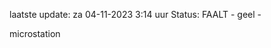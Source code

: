 laatste update: 
za 04-11-2023  3:14   uur 
Status: FAALT - geel - 
<div class="service Y">microstation</div>